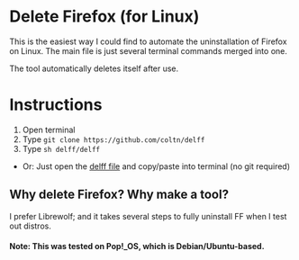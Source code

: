 # Delete Firefox (for Linux)

This is the easiest way I could find to automate the uninstallation of Firefox on Linux.
The main file is just several terminal commands merged into one.

The tool automatically deletes itself after use.

# Instructions

1. Open terminal
2. Type `git clone https://github.com/coltn/delff`
3. Type `sh delff/delff`

* Or: Just open the [delff file](https://github.com/coltn/delff/blob/main/delff "delff") and copy/paste into terminal (no git required)

## Why delete Firefox? Why make a tool?
I prefer Librewolf; and it takes several steps to fully uninstall FF when I test out distros.

#### Note: This was tested on Pop!\_OS, which is Debian/Ubuntu-based.
